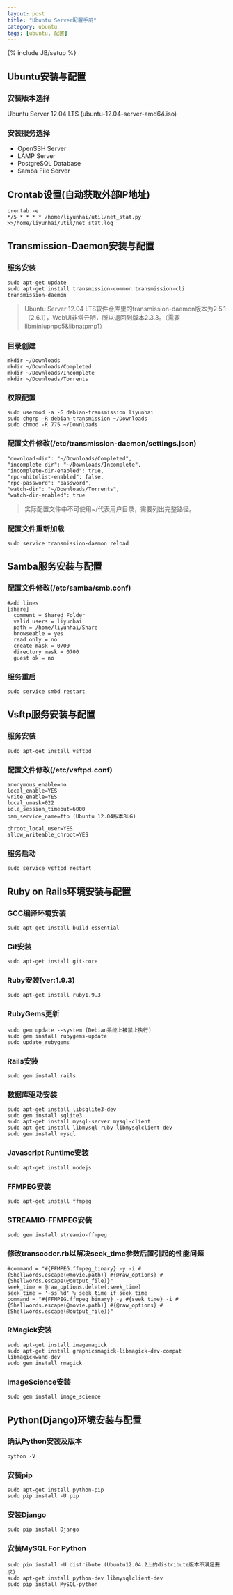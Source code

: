 ```yaml
---
layout: post
title: "Ubuntu Server配置手册"
category: ubuntu
tags: [ubuntu, 配置]
---
```

{% include JB/setup %}

## Ubuntu安装与配置

### 安装版本选择
Ubuntu Server 12.04 LTS (ubuntu-12.04-server-amd64.iso)

### 安装服务选择
* OpenSSH Server
* LAMP Server
* PostgreSQL Database
* Samba File Server

## Crontab设置(自动获取外部IP地址)
	crontab -e
	*/5 * * * * /home/liyunhai/util/net_stat.py >>/home/liyunhai/util/net_stat.log 

## Transmission-Daemon安装与配置

### 服务安装
	sudo apt-get update
	sudo apt-get install transmission-common transmission-cli transmission-daemon
> Ubuntu Server 12.04 LTS软件仓库里的transmission-daemon版本为2.5.1（2.6.1），WebUI非常丑陋，所以退回到版本2.3.3。（需要libminiupnpc5&libnatpmp1）

### 目录创建
	mkdir ~/Downloads
	mkdir ~/Downloads/Completed
	mkdir ~/Downloads/Incomplete
	mkdir ~/Downloads/Torrents

### 权限配置
	sudo usermod -a -G debian-transmission liyunhai
	sudo chgrp -R debian-transmission ~/Downloads
	sudo chmod -R 775 ~/Downloads

### 配置文件修改(/etc/transmission-daemon/settings.json)
	"download-dir": "~/Downloads/Completed",
	"incomplete-dir": "~/Downloads/Incomplete",
	"incomplete-dir-enabled": true, 
	"rpc-whitelist-enabled": false,
	"rpc-password": "password",
	"watch-dir": "~/Downloads/Torrents",
	"watch-dir-enabled": true
> 实际配置文件中不可使用~/代表用户目录，需要列出完整路径。

### 配置文件重新加载
	sudo service transmission-daemon reload

## Samba服务安装与配置

### 配置文件修改(/etc/samba/smb.conf)
	#add lines
	[share]
	  comment = Shared Folder
	  valid users = liyunhai
	  path = /home/liyunhai/Share
	  browseable = yes
	  read only = no
	  create mask = 0700
	  directory mask = 0700
	  guest ok = no

### 服务重启
	sudo service smbd restart

## Vsftp服务安装与配置

### 服务安装
	sudo apt-get install vsftpd

### 配置文件修改(/etc/vsftpd.conf)
	anonymous_enable=no
	local_enable=YES
	write_enable=YES
	local_umask=022
	idle_session_timeout=6000
	pam_service_name=ftp (Ubuntu 12.04版本BUG)
	
	chroot_local_user=YES
	allow_writeable_chroot=YES

### 服务启动
	sudo service vsftpd restart

## Ruby on Rails环境安装与配置

### GCC编译环境安装
	sudo apt-get install build-essential

### Git安装
	sudo apt-get install git-core

### Ruby安装(ver:1.9.3)
	sudo apt-get install ruby1.9.3

### RubyGems更新
	sudo gem update --system (Debian系统上被禁止执行)
	sudo gem install rubygems-update
	sudo update_rubygems

### Rails安装
	sudo gem install rails

### 数据库驱动安装
	sudo apt-get install libsqlite3-dev
	sudo gem install sqlite3
	sudo apt-get install mysql-server mysql-client
	sudo apt-get install libmysql-ruby libmysqlclient-dev
	sudo gem install mysql

### Javascript Runtime安装
	sudo apt-get install nodejs

### FFMPEG安装
	sudo apt-get install ffmpeg

### STREAMIO-FFMPEG安装
	sudo gem install streamio-ffmpeg

### 修改transcoder.rb以解决seek_time参数后置引起的性能问题
	#command = "#{FFMPEG.ffmpeg_binary} -y -i #{Shellwords.escape(@movie.path)} #{@raw_options} #{Shellwords.escape(@output_file)}"
	seek_time = @raw_options.delete(:seek_time)
	seek_time = '-ss %d' % seek_time if seek_time
	command = "#{FFMPEG.ffmpeg_binary} -y #{seek_time} -i #{Shellwords.escape(@movie.path)} #{@raw_options} #{Shellwords.escape(@output_file)}" 

### RMagick安装
	sudo apt-get install imagemagick
	sudo apt-get install graphicsmagick-libmagick-dev-compat libmagickwand-dev
	sudo gem install rmagick

### ImageScience安装
	sudo gem install image_science

## Python(Django)环境安装与配置

### 确认Python安装及版本
	python -V

### 安装pip
	sudo apt-get install python-pip
	sudo pip install -U pip

### 安装Django
	sudo pip install Django
	
### 安装MySQL For Python
	sudo pin install -U distribute (Ubuntu12.04.2上的distribute版本不满足要求)
	sudo apt-get install python-dev libmysqlclient-dev
	sudo pip install MySQL-python	

	


